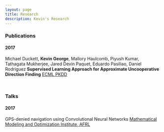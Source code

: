 ```yaml
---
layout: page
title: Research
description: Kevin's Research
---
```


### Publications


#### 2017


Michael Duckett, **Kevin George**, Mallory Haulcomb, Piyush Kumar, Tathagata Mukherjee, Jared Devin Paquet, Eduardo Pasiliao, Daniel Rodriguez **Supervised Learning Approach for Approximate Uncooperative Direction Finding** [ECML PKDD](http://ecmlpkdd2017.ijs.si/)

<br/>

### Talks


#### 2017


GPS-denied navigation using Convolutional Neural Networks [Mathematical Modeling and Optimization Institute, AFRL](https://mmo.institute/index.html)
